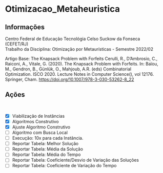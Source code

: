 # Otimizacao_Metaheuristica
<h2> Informações</h2>
Centro Federal de Educação Tecnológia Celso Suckow da Fonseca (CEFET/RJ)<br />
Trabalho da Disciplina: Otimização por Metaurísticas - Semestre 2022/02<br />

Artigo Base:
The Knapsack Problem with Forfeits
Cerulli, R., D’Ambrosio, C., Raiconi, A., Vitale, G. (2020). The Knapsack Problem with Forfeits. In: Baïou, M., Gendron, B., Günlük, O., Mahjoub, A.R. (eds) Combinatorial Optimization. ISCO 2020. Lecture Notes in Computer Science(), vol 12176. Springer, Cham. https://doi.org/10.1007/978-3-030-53262-8_22

<h2> Ações</h2><br/>

- [x] Viabilização de Instâncias
- [x] Algoritmos Construtivo
- [x] Ajuste Algoritmo Construtivo
- [ ] Algoritmo com Busca Local
- [ ] Execução: 10x para cada Instância.
- [ ] Reportar Tabela: Melhor Solução
- [ ] Reportar Tabela: Média da Solução
- [ ] Reportar Tabela: Média do Tempo
- [ ] Reportar Tabela: Coeficiente/Desvio de Variação das Soluções
- [ ] Reportar Tabela: Coeficiente de Variação do Tempo
